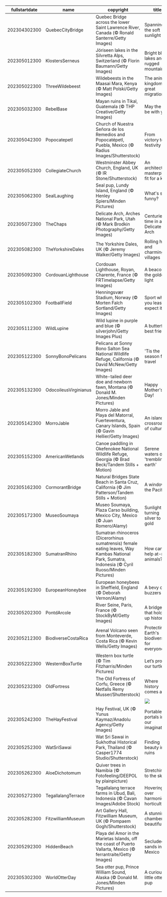 |fullstartdate|name|copyright|title|image|
|--|--|--|--|--|
202304302300|QuebecCityBridge|Quebec Bridge across the lower Saint Lawrence River, Canada (© Ronald Santerre/Getty Images)|Spanning the soft sunlight|![](/en-GB/2023/05/202304302300QuebecCityBridge.jpg)|
202305012300|KlostersSerneus|Jöriseen lakes in the Silvretta Alps, Switzerland (© Florin Baumann/Getty Images)|Bright blue lakes and rugged mountains|![](/en-GB/2023/05/202305012300KlostersSerneus.jpg)|
202305022300|ThreeWildebeest|Wildebeests in the Maasai Mara, Kenya (© Matt Polski/Getty Images)|The animal kingdom's great migration|![](/en-GB/2023/05/202305022300ThreeWildebeest.jpg)|
202305032300|RebelBase|Mayan ruins in Tikal, Guatemala (© THP Creative/Getty Images)|May the 4th be with you|![](/en-GB/2023/05/202305032300RebelBase.jpg)|
202305042300|Popocatepetl|Church of Nuestra Señora de los Remedios and Popocatépetl, Puebla, Mexico (© Radius Images/Shutterstock)|From victory to festivity|![](/en-GB/2023/05/202305042300Popocatepetl.jpg)|
202305052300|CollegiateChurch|Westminster Abbey Church, England, UK (© IR Stone/Shutterstock)|An architectural masterpiece fit for a king|![](/en-GB/2023/05/202305052300CollegiateChurch.jpg)|
202305062300|SealLaughing|Seal pup, Lundy Island, England (© Henley Spiers/Minden Pictures)|What's so funny?|![](/en-GB/2023/05/202305062300SealLaughing.jpg)|
202305072300|TheChaps|Delicate Arch, Arches National Park, Utah (© Mark Brodkin Photography/Getty Images)|Centuries of time in a Delicate Arch|![](/en-GB/2023/05/202305072300TheChaps.jpg)|
202305082300|TheYorkshireDales|The Yorkshire Dales, UK (© Jeremy Walker/Getty Images)|Rolling hills and charming villages|![](/en-GB/2023/05/202305082300TheYorkshireDales.jpg)|
202305092300|CordouanLighthouse|Cordouan Lighthouse, Royan, Charente, France (© FRTimelapse/Getty Images)|A beacon in the golden light|![](/en-GB/2023/05/202305092300CordouanLighthouse.jpg)|
202305102300|FootballField|Henningsvær Stadium, Norway (© Morten Falch Sortland/Getty Images)|Sport where you least expect it|![](/en-GB/2023/05/202305102300FootballField.jpg)|
202305112300|WildLupine|Wild lupine in purple and blue (© silverjohn/Getty Images Plus)|A butterfly's best friend|![](/en-GB/2023/05/202305112300WildLupine.jpg)|
202305122300|SonnyBonoPelicans|Pelicans at Sonny Bono Salton Sea National Wildlife Refuge, California (© David McNew/Getty Images)|'Tis the season for travel|![](/en-GB/2023/05/202305122300SonnyBonoPelicans.jpg)|
202305132300|OdocoileusVirginianus|White-tailed deer doe and newborn fawn, Montana (© Donald M. Jones/Minden Pictures)|Happy Mother's Day!|![](/en-GB/2023/05/202305132300OdocoileusVirginianus.jpg)|
202305142300|MorroJable|Morro Jable and Playa del Matorral, Fuerteventura, Canary Islands, Spain (© Gavin Hellier/Getty Images)|An island crossroad of culture|![](/en-GB/2023/05/202305142300MorroJable.jpg)|
202305152300|AmericanWetlands|Canoe paddling in Okefenokee National Wildlife Refuge, Georgia (© Brad Beck/Tandem Stills + Motion)|Serene waters on a 'trembling earth'|![](/en-GB/2023/05/202305152300AmericanWetlands.jpg)|
202305162300|CormorantBridge|Natural Bridges State Beach in Santa Cruz, California (© Jim Patterson/Tandem Stills + Motion)|A window to the Pacific|![](/en-GB/2023/05/202305162300CormorantBridge.jpg)|
202305172300|MuseoSoumaya|Museo Soumaya, Plaza Carso building, Mexico City, Mexico (© Juan Romero/Alamy)|Sunlight turning silver to gold|![](/en-GB/2023/05/202305172300MuseoSoumaya.jpg)|
202305182300|SumatranRhino|Sumatran rhinoceros (Dicerorhinus sumatrensis) female eating leaves, Way Kambas National Park, Sumatra, Indonesia (© Cyril Ruoso/Minden Pictures)|How can we help at-risk animals?|![](/en-GB/2023/05/202305182300SumatranRhino.jpg)|
202305192300|EuropeanHoneybee|European honeybees in Sheffield, England (© Deborah Vernon/Alamy)|A bevy of buzzers|![](/en-GB/2023/05/202305192300EuropeanHoneybee.jpg)|
202305202300|PontdArcole|River Seine, Paris, France (© StockByM/Getty Images)|A bridge that holds up history|![](/en-GB/2023/05/202305202300PontdArcole.jpg)|
202305212300|BiodiverseCostaRica|Arenal Volcano seen from Monteverde, Costa Rica (© Kevin Wells/Getty Images)|Protecting Earth's biodiversity for everyone|![](/en-GB/2023/05/202305212300BiodiverseCostaRica.jpg)|
202305222300|WesternBoxTurtle|Western box turtle (© Tim Fitzharris/Minden Pictures)|Let’s protect our turtles|![](/en-GB/2023/05/202305222300WesternBoxTurtle.jpg)|
202305232300|OldFortress|The Old Fortress of Corfu, Greece (© Netfalls Remy Musser/Shutterstock)|Where history comes alive|![](/en-GB/2023/05/202305232300OldFortress.jpg)|
||||![](/en-GB/2023/05/.jpg)|
202305242300|TheHayFestival|Hay Festival, UK (© Yunus Kaymaz/Anadolu Agency/Getty Images)|Portable portals into our imagination|![](/en-GB/2023/05/202305242300TheHayFestival.jpg)|
202305252300|WatSriSawai|Wat Sri Sawai in Sukhothai Historical Park, Thailand (© Casper1774 Studio/Shutterstock)|Finding beauty in ruins|![](/en-GB/2023/05/202305252300WatSriSawai.jpg)|
202305262300|AloeDichotomum|Quiver trees in Namibia (© Fotofeeling/DEEPOL by plainpicture)|Stretching to the sky|![](/en-GB/2023/05/202305262300AloeDichotomum.jpg)|
202305272300|TegallalangTerrace|Tegallalang terrace farms in Ubud, Bali, Indonesia (© Cavan Images/Adobe Stock)|Hovering over harmonious horticulture|![](/en-GB/2023/05/202305272300TegallalangTerrace.jpg)|
202305282300|FitzwilliamMuseum|Art Gallery Hall, Fitzwilliam Museum, UK (© Pompaem Gogh/Shutterstock)|A stunning chamber for beautiful art|![](/en-GB/2023/05/202305282300FitzwilliamMuseum.jpg)|
202305292300|HiddenBeach|Playa del Amor in the Marietas Islands, off the coast of Puerto Vallarta, Mexico (© ferrantraite/Getty Images)|Secluded sands in Mexico|![](/en-GB/2023/05/202305292300HiddenBeach.jpg)|
202305302300|WorldOtterDay|Sea otter pup, Prince William Sound, Alaska (© Donald M. Jones/Minden Pictures)|A curious little otter pup|![](/en-GB/2023/05/202305302300WorldOtterDay.jpg)|
